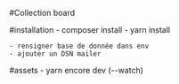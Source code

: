 #Collection board

#installation
    - composer install
    - yarn install

    - rensigner base de donnée dans env
    - ajouter un DSN mailer

#assets
    - yarn encore dev (--watch)
